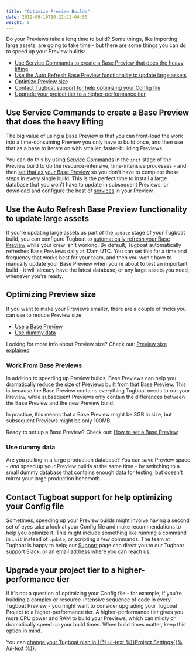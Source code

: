 ```yaml
---
title: "Optimize Preview Builds"
date: 2019-09-19T10:22:22-04:00
weight: 8
---
```


Do your Previews take a long time to build? Some things, like importing large assets, are going to take time - but there
are some things you can do to speed up your Preview builds:

- [Use Service Commands to create a Base Preview that does the heavy lifting](#use-service-commands-to-create-a-base-preview-that-does-the-heavy-lifting)
- [Use the Auto Refresh Base Preview functionality to update large assets](#use-the-auto-refresh-base-preview-functionality-to-update-large-assets)
- [Optimize Preview size](#optimizing-preview-size)
- [Contact Tugboat support for help optimizing your Config file](#contact-tugboat-support-for-help-optimizing-your-config-file)
- [Upgrade your project tier to a higher-performance tier](#upgrade-your-project-tier-to-a-higher-performance-tier)

## Use Service Commands to create a Base Preview that does the heavy lifting

The big value of using a Base Preview is that you can front-load the work into a time-consuming Preview you only have to
build once, and then use that as a base to iterate on with smaller, faster-building Previews.

You can do this by using [Service Commands](/setting-up-services/how-to-set-up-services/leverage-service-commands/) in
the `init` stage of the Preview build to do the resource-intensive, time-intensive processes - and then
[set that as your Base Preview](../../work-with-base-previews/set-a-base-preview/) so you don't have to complete those
steps in every single build. This is the perfect time to install a large database that you won't have to update in
subsequent Previews, or download and configure the host of [services](/setting-up-services/) in your Preview.

## Use the Auto Refresh Base Preview functionality to update large assets

If you're updating large assets as part of the `update` stage of your Tugboat build, you can configure Tugboat to
[automatically refresh your Base Preview](/setting-up-tugboat/select-repo-settings/#refresh-base-previews-automatically)
while your crew isn't working. By default, Tugboat automatically refreshes Base Previews daily at 12am UTC. You can set
this for a time and frequency that works best for your team, and then you won't have to manually update your Base
Preview when you're about to test an important build - it will already have the latest database, or any large assets you
need, whenever you're ready.

## Optimizing Preview size

If you want to make your Previews smaller, there are a couple of tricks you can use to reduce Preview size:

- [Use a Base Preview](#work-from-base-previews)
- [Use dummy data](#use-dummy-data)

Looking for more info about Preview size? Check out:
[Preview size explained](../how-previews-work/#preview-size-explained)

### Work From Base Previews

In addition to speeding up Preview builds, Base Previews can help you dramatically reduce the size of Previews built
from that Base Preview. This is because the Base Preview contains everything Tugboat needs to run your Preview, while
subsequent Previews only contain the differences between the Base Preview and the new Preview build.

In practice, this means that a Base Preview might be 3GB in size, but subsequent Previews might be only 100MB.

Ready to set up a Base Preview? Check out:
[How to set a Base Preview](../../work-with-base-previews/set-a-base-preview/).

### Use dummy data

Are you pulling in a large production database? You can save Preview space - _and_ speed up your Preview builds at the
same time - by switching to a small dummy database that contains enough data for testing, but doesn't mirror your large
production behemoth.

## Contact Tugboat support for help optimizing your Config file

Sometimes, speeding up your Preview builds might involve having a second set of eyes take a look at your Config file and
make recommendations to help you optimize it. This might include something like running a command in `init` instead of
`update`, or scripting a few commands. The team at Tugboat is happy to help; our [Support](/support/) page can direct
you to our Tugboat support Slack, or an email address where you can reach us.

## Upgrade your project tier to a higher-performance tier

If it's not a question of optimizing your Config file - for example, if you're building a complex or resource-intensive
sequence of code in every Tugboat Preview - you might want to consider upgrading your Tugboat Project to a
higher-performance tier. A higher-performance tier gives you more CPU power and RAM to build your Previews, which can
mildly or dramatically speed up your build times. When build times matter, keep this option in mind.

You can
[change your Tugboat plan in {{% ui-text %}}Project Settings{{% /ui-text %}}](/tugboat-billing/change-tugboat-plan).
